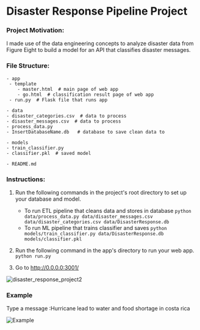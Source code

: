 # Disaster Response Pipeline Project

### Project Motivation:

I made use of the data engineering concepts to analyze disaster data from Figure Eight to build a model for an API that classifies disaster messages.
### File Structure:

	- app
	 - template
	 	- master.html  # main page of web app
	 	- go.html  # classification result page of web app
	 - run.py  # Flask file that runs app

	- data
	- disaster_categories.csv  # data to process 
	- disaster_messages.csv  # data to process
	- process_data.py
	- InsertDatabaseName.db   # database to save clean data to

	- models
	- train_classifier.py
	- classifier.pkl  # saved model 

	- README.md

### Instructions:
1. Run the following commands in the project's root directory to set up your database and model.

    - To run ETL pipeline that cleans data and stores in database
        `python data/process_data.py data/disaster_messages.csv data/disaster_categories.csv data/DisasterResponse.db`
    - To run ML pipeline that trains classifier and saves
        `python models/train_classifier.py data/DisasterResponse.db models/classifier.pkl`

2. Run the following command in the app's directory to run your web app.
    `python run.py`

3. Go to http://0.0.0.0:3001/


![disaster_response_project2](disaster_response_project2.png)

### Example 

Type a message :Hurricane lead to water and food shortage in costa rica


![Example](Example.png)